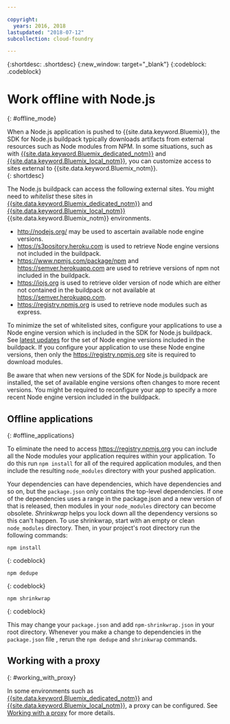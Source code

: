 ```yaml
---

copyright:
  years: 2016, 2018
lastupdated: "2018-07-12"
subcollection: cloud-foundry

---
```


{:shortdesc: .shortdesc}
{:new_window: target="_blank"}
{:codeblock: .codeblock}


# Work offline with Node.js
{: #offline_mode}

When a Node.js application is pushed to {{site.data.keyword.Bluemix}}, the SDK for Node.js buildpack
typically downloads artifacts from external resources such as Node modules from NPM.  In some
situations, such as with  [{{site.data.keyword.Bluemix_dedicated_notm}}](/docs/dedicated/index.html#dedicated) and
[{{site.data.keyword.Bluemix_local_notm}}](/docs/local/index.html#local),  you can customize access to sites external to {{site.data.keyword.Bluemix_notm}}.  
{: shortdesc}

The Node.js buildpack can access the following external sites. You might need to *whitelist* these sites in [{{site.data.keyword.Bluemix_dedicated_notm}}](/docs/dedicated/index.html#dedicated) and
[{{site.data.keyword.Bluemix_local_notm}}](/docs/local/index.html#local) {{site.data.keyword.Bluemix_notm}} environments.

* http://nodejs.org/ may be used to ascertain available node engine versions.
* https://s3pository.heroku.com is used to retrieve Node engine versions not included in the buildpack.
*  https://www.npmjs.com/package/npm and https://semver.herokuapp.com are used to retrieve versions of npm not included in the buildpack.
* https://iojs.org is used to retrieve older version of node which are either not contained in the buildpack or not available at  https://semver.herokuapp.com.
* https://registry.npmjs.org is used to retrieve node modules such as express.

To minimize the set of whitelisted sites, configure your applications to use a Node engine version which is included in the SDK for Node.js buildpack.  See [latest updates](/docs/runtimes/nodejs/updates.html) for the set of Node engine versions included in the buildpack.  If you configure your application to use these Node engine versions, then only the https://registry.npmjs.org site is required to download modules.

Be aware that when new versions of the SDK for Node.js buildpack are installed, the set of available engine versions often changes to more recent versions.  You might be required to reconfigure your app to specify a more recent Node engine version included in the buildpack.


## Offline applications
{: #offline_applications}

To eliminate the need to access https://registry.npmjs.org you can include all the Node modules your application requires within your application.  To do this run `npm install` for all of the required application modules, and then include the resulting `node_modules` directory with your pushed application.

Your dependencies can have dependencies, which have dependencies and so on, but the `package.json`
only contains the top-level dependencies. If one of the dependencies uses a range in the package.json and a new version of that is released, then modules in your `node_modules` directory can become obsolete. *Shrinkwrap* helps you lock down all the dependency versions so this can't happen.  To use shrinkwrap, start with an empty or clean `node_modules` directory. Then, in your project's root directory run the following commands:

```
npm install
```
{: codeblock}

```
npm dedupe
```
{: codeblock}

```
npm shrinkwrap
```
{: codeblock}

This may change your `package.json` and add `npm-shrinkwrap.json` in your root directory.
Whenever you make a change to dependencies in the `package.json` file , rerun the `npm dedupe` and `shrinkwrap` commands.

## Working with a proxy
{: #working_with_proxy}

In some environments such as [{{site.data.keyword.Bluemix_dedicated_notm}}](/docs/dedicated/index.html#dedicated) and
[{{site.data.keyword.Bluemix_local_notm}}](/docs/local/index.html#local), a proxy can be configured. See
[Working with a proxy](/docs/runtimes-common/workingWithProxy.html) for more details.
